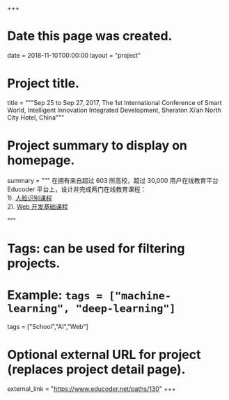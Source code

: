 +++
# Date this page was created.
date = 2018-11-10T00:00:00
layout = "project"

# Project title.
title = """Sep 25 to Sep 27, 2017, The 1st International Conference of Smart World, Intelligent Innovation Integrated Development, Sheraton Xi’an North City Hotel, China"""

# Project summary to display on homepage.
summary = """
 在拥有来自超过 603 所高校，超过 30,000 用户在线教育平台 Educoder 平台上，设计并完成两门在线教育课程：<br>
 1). [人脸识别课程](https://www.educoder.net/paths/130)<br>
 2). [Web 开发基础课程](https://www.educoder.net/paths/15)
 
 """

# Tags: can be used for filtering projects.
# Example: `tags = ["machine-learning", "deep-learning"]`
tags = ["School","AI","Web"]

# Optional external URL for project (replaces project detail page).
external_link = "https://www.educoder.net/paths/130"
+++
